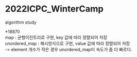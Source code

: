# 2022ICPC_WinterCamp
algorithm study

*18870<br>
map : 균형이진트리로 구현, key 값에 따라 정렬되어 저장<br>
unordered_map : 해시방식으로 구현, value 값에 따라 정렬되어 저장<br>
-> element 개수가 작은 경우 unordered_map이 속도가 좀 더 빠르다.
